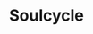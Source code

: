 ---
ee_id: '4388'
site: '1'
type: '2'
url: 2017-039-soulcycle
title: Soulcycle
year: '2017'
display_year: '2017'
medium: Inkjet on canvas (x3)
dims: 108 x 36 in
pitch:
ps:
live_url:
related:
youtube:
related_code:
imgs: 2018-039-soulcycle-database-01.jpg
subheading:
download:
add_credit:
commission:
layout: things-i-made
---